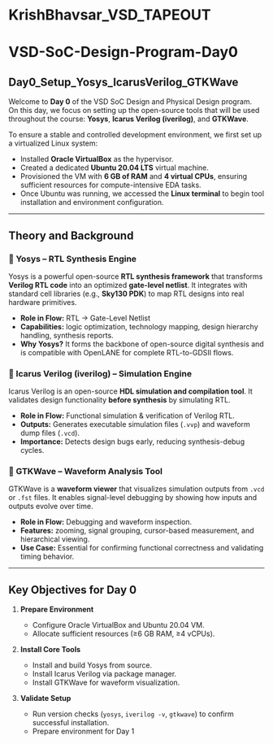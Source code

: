 # KrishBhavsar_VSD_TAPEOUT

# VSD-SoC-Design-Program-Day0

## Day0_Setup_Yosys_IcarusVerilog_GTKWave

Welcome to **Day 0** of the VSD SoC Design and Physical Design program.  
On this day, we focus on setting up the open-source tools that will be used throughout the course: **Yosys**, **Icarus Verilog (iverilog)**, and **GTKWave**.

To ensure a stable and controlled development environment, we first set up a virtualized Linux system:

* Installed **Oracle VirtualBox** as the hypervisor.
* Created a dedicated **Ubuntu 20.04 LTS** virtual machine.
* Provisioned the VM with **6 GB of RAM** and **4 virtual CPUs**, ensuring sufficient resources for compute-intensive EDA tasks.
* Once Ubuntu was running, we accessed the **Linux terminal** to begin tool installation and environment configuration.

---

## Theory and Background

### 🔹 Yosys – RTL Synthesis Engine

Yosys is a powerful open-source **RTL synthesis framework** that transforms **Verilog RTL code** into an optimized **gate-level netlist**. It integrates with standard cell libraries (e.g., **Sky130 PDK**) to map RTL designs into real hardware primitives.

* **Role in Flow:** RTL → Gate-Level Netlist
* **Capabilities:** logic optimization, technology mapping, design hierarchy handling, synthesis reports.
* **Why Yosys?** It forms the backbone of open-source digital synthesis and is compatible with OpenLANE for complete RTL-to-GDSII flows.

### 🔹 Icarus Verilog (iverilog) – Simulation Engine

Icarus Verilog is an open-source **HDL simulation and compilation tool**. It validates design functionality **before synthesis** by simulating RTL.

* **Role in Flow:** Functional simulation & verification of Verilog RTL.
* **Outputs:** Generates executable simulation files (`.vvp`) and waveform dump files (`.vcd`).
* **Importance:** Detects design bugs early, reducing synthesis-debug cycles.

### 🔹 GTKWave – Waveform Analysis Tool

GTKWave is a **waveform viewer** that visualizes simulation outputs from `.vcd` or `.fst` files. It enables signal-level debugging by showing how inputs and outputs evolve over time.

* **Role in Flow:** Debugging and waveform inspection.
* **Features:** zooming, signal grouping, cursor-based measurement, and hierarchical viewing.
* **Use Case:** Essential for confirming functional correctness and validating timing behavior.

---

## Key Objectives for Day 0

1. **Prepare Environment**

   * Configure Oracle VirtualBox and Ubuntu 20.04 VM.
   * Allocate sufficient resources (≥6 GB RAM, ≥4 vCPUs).

2. **Install Core Tools**

   * Install and build Yosys from source.
   * Install Icarus Verilog via package manager.
   * Install GTKWave for waveform visualization.

3. **Validate Setup**

   * Run version checks (`yosys`, `iverilog -v`, `gtkwave`) to confirm successful installation.
   * Prepare environment for Day 1
   


